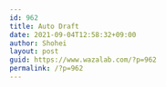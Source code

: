 ```yaml
---
id: 962
title: Auto Draft
date: 2021-09-04T12:58:32+09:00
author: Shohei
layout: post
guid: https://www.wazalab.com/?p=962
permalink: /?p=962
---
```

